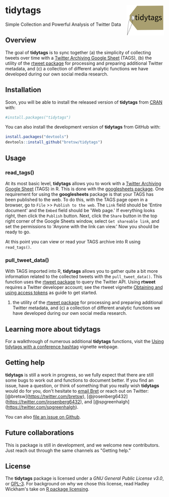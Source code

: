 
<!-- README.md is generated from README.Rmd. Please edit that file -->
tidytags <img src="man/figures/tidytags-logo.png" align="right" width="120" />
==============================================================================

Simple Collection and Powerful Analysis of Twitter Data

Overview
--------

The goal of **tidytags** is to sync together (a) the simplicity of collecting tweets over time with a [Twitter Archiving Google Sheet](https://tags.hawksey.info/) (TAGS), (b) the utility of the [rtweet package](https://rtweet.info/) for processing and preparing additional Twitter metadata, and (c) a collection of different analytic functions we have developed during our own social media research.

Installation
------------

Soon, you will be able to install the released version of **tidytags** from [CRAN](https://CRAN.R-project.org) with:

``` r
#install.packages("tidytags")
```

You can also install the development version of **tidytags** from GitHub with:

``` r
install.packages("devtools")
devtools::install_github("bretsw/tidytags")
```

Usage
-----

### read\_tags()

At its most basic level, **tidytags** allows you to work with a [Twitter Archiving Google Sheet](https://tags.hawksey.info/) (TAGS) in R. This is done with the [googlesheets package](https://cran.r-project.org/web/packages/googlesheets/vignettes/basic-usage.html). One requirement for using the **googlesheets** package is that your TAGS has been published to the web. To do this, with the TAGS page open in a browser, go to `File` &gt;&gt; `Publish to the web`. The `Link` field should be 'Entire document' and the `Embed` field should be 'Web page.' If everything looks right, then click the `Publish` button. Next, click the `Share` button in the top right corner of the Google Sheets window, select `Get shareable link`, and set the permissions to 'Anyone with the link can view.' Now you should be ready to go.

At this point you can view or read your TAGS archive into R using `read_tags()`.

### pull\_tweet\_data()

With TAGS imported into R, **tidytags** allows you to gather quite a bit more information related to the collected tweets with the `pull_tweet_data()`. This function uses the [rtweet package](https://rtweet.info/) to query the Twitter API. Using **rtweet** requires a Twitter developer account; see the rtweet vignette [Obtaining and using access tokens](https://rtweet.info/articles/auth.html) as guide to get started.

1.  the utility of the [rtweet package](https://rtweet.info/) for processing and preparing additional Twitter metadata, and (c) a collection of different analytic functions we have developed during our own social media research.

Learning more about tidytags
----------------------------

For a walkthrough of numerous additional **tidytags** functions, visit the [Using tidytags with a conference hashtag](https://bretsw.github.io/tidytags/articles/tidytags-with-conf-hashtags.html) vignette webpage.

Getting help
------------

**tidytags** is still a work in progress, so we fully expect that there are still some bugs to work out and functions to document better. If you find an issue, have a question, or think of something that you really wish **tidytags** would do for you, don't hesitate to [email Bret](mailto:bret@bretsw.com) or reach out on Twitter: \[@bretsw\](<https://twitter.com/bretsw>), \[@jrosenberg6432\](<https://twitter.com/jrosenberg6432>), and \[@spgreenhalgh\](<https://twitter.com/spgreenhalgh>).

You can also [file an issue on Github](https://github.com/bretsw/tidytags).

Future collaborations
---------------------

This is package is still in development, and we welcome new contributors. Just reach out through the same channels as "Getting help."

License
-------

The **tidytags** package is licensed under a *GNU General Public License v3.0*, or [GPL-3](https://choosealicense.com/licenses/lgpl-3.0/). For background on why we chose this license, read Hadley Wickham's take on [R package licensing](http://r-pkgs.had.co.nz/description.html#license).
